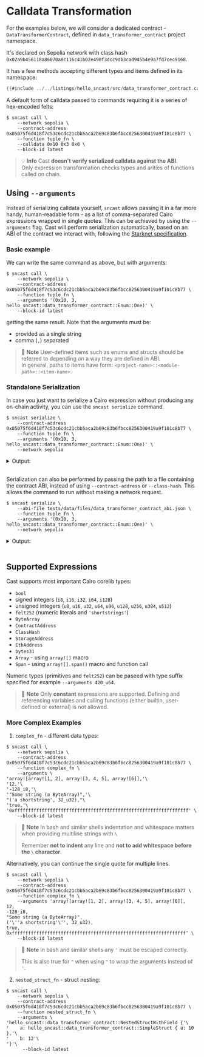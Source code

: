 # Calldata Transformation

For the examples below, we will consider a dedicated contract - `DataTransformerContract`, defined
in `data_transformer_contract` project namespace.

It's declared on Sepolia network with class hash `0x02a9b456118a86070a8c116c41b02e490f3dcc9db3cad945b4e9a7fd7cec9168`.

It has a few methods accepting different types and items defined in its namespace:

```rust
{{#include ../../listings/hello_sncast/src/data_transformer_contract.cairo}}
```

A default form of calldata passed to commands requiring it is a series of hex-encoded felts:

```shell
$ sncast call \
    --network sepolia \
    --contract-address 0x05075f6d418f7c53c6cdc21cbb5aca2b69c83b6fbcc8256300419a9f101c8b77 \
    --function tuple_fn \
    --calldata 0x10 0x3 0x0 \
    --block-id latest
```

> 💡 **Info**
> Cast **doesn't verify serialized calldata against the ABI**.\
> Only expression transformation checks types and arities of functions called on chain.

## Using `--arguments`

Instead of serializing calldata yourself, `sncast` allows passing it in a far more handy, human-readable form - as a
list of comma-separated Cairo expressions wrapped in single quotes. This can be achieved by using the `--arguments`
flag.
Cast will perform serialization automatically, based on an ABI of the contract
we interact with, following
the [Starknet specification](https://docs.starknet.io/architecture-and-concepts/smart-contracts/serialization-of-cairo-types/).

### Basic example

We can write the same command as above, but with arguments:

```shell
$ sncast call \
    --network sepolia \
    --contract-address 0x05075f6d418f7c53c6cdc21cbb5aca2b69c83b6fbcc8256300419a9f101c8b77 \
    --function tuple_fn \
    --arguments '(0x10, 3, hello_sncast::data_transformer_contract::Enum::One)' \
    --block-id latest
```

getting the same result.
Note that the arguments must be:

* provided as a single string
* comma (`,`) separated

> 📝 **Note**
> User-defined items such as enums and structs should be referred to depending on a way they are defined in ABI.\
> In general, paths to items have form: `<project-name>::<module-path>::<item-name>`.

### Standalone Serialization

In case you just want to serialize a Cairo expression without producing any on-chain activity, you can use the `sncast serialize` command.

```shell
$ sncast serialize \
    --contract-address 0x05075f6d418f7c53c6cdc21cbb5aca2b69c83b6fbcc8256300419a9f101c8b77 \
    --function tuple_fn \
    --arguments '(0x10, 3, hello_sncast::data_transformer_contract::Enum::One)' \
    --network sepolia
```

<details>
<summary>Output:</summary>

```shell
Success: Serialization completed

Calldata: [0x10, 0x3, 0x0]
```
</details>
<br>

Serialization can also be performed by passing the path to a file containing the contract ABI, instead of using `--contract-address` or `--class-hash`. This allows the command to run without making a network request.

```shell
$ sncast serialize \
    --abi-file tests/data/files/data_transformer_contract_abi.json \
    --function tuple_fn \
    --arguments '(0x10, 3, hello_sncast::data_transformer_contract::Enum::One)' \
    --network sepolia
```

<details>
<summary>Output:</summary>

```shell
Success: Serialization completed

Calldata: [0x10, 0x3, 0x0]
```
</details>
<br>

## Supported Expressions

Cast supports most important Cairo corelib types:

* `bool`
* signed integers (`i8`, `i16`, `i32`, `i64`, `i128`)
* unsigned integers (`u8`, `u16`, `u32`, `u64`, `u96`, `u128`, `u256`, `u384`, `u512`)
* `felt252` (numeric literals and `'shortstrings'`)
* `ByteArray`
* `ContractAddress`
* `ClassHash`
* `StorageAddress`
* `EthAddress`
* `bytes31`
* `Array` - using `array![]` macro
* `Span` - using `array![].span()` macro and function call

Numeric types (primitives and `felt252`) can be paseed with type suffix specified for example `--arguments 420_u64`.

> 📝 **Note**
> Only **constant** expressions are supported. Defining and referencing variables and calling functions (either builtin,
> user-defined or external) is not allowed.

### More Complex Examples

1. `complex_fn` - different data types:

```shell
$ sncast call \
    --network sepolia \
    --contract-address 0x05075f6d418f7c53c6cdc21cbb5aca2b69c83b6fbcc8256300419a9f101c8b77 \
    --function complex_fn \
    --arguments \
'array![array![1, 2], array![3, 4, 5], array![6]],'\
'12,'\
'-128_i8,'\
'"Some string (a ByteArray)",'\
"('a shortstring', 32_u32),"\
'true,'\
'0xffffffffffffffffffffffffffffffffffffffffffffffffffffffffffffffff' \
    --block-id latest
```

> 📝 **Note**
> In bash and similar shells indentation and whitespace matters when providing multiline strings with `\`
>
> Remember  **not to indent** any line and **not to add whitespace before the `\` character**.

Alternatively, you can continue the single quote for multiple lines.

```shell
$ sncast call \
    --network sepolia \
    --contract-address 0x05075f6d418f7c53c6cdc21cbb5aca2b69c83b6fbcc8256300419a9f101c8b77 \
    --function complex_fn \
    --arguments 'array![array![1, 2], array![3, 4, 5], array![6]],
12,
-128_i8,
"Some string (a ByteArray)",
('\''a shortstring'\'', 32_u32),
true,
0xffffffffffffffffffffffffffffffffffffffffffffffffffffffffffffffff' \
    --block-id latest
```

> 📝 **Note**
> In bash and similar shells any `'` must be escaped correctly.
>
> This is also true for `"` when using `"` to wrap the arguments instead of `'`.

2. `nested_struct_fn` - struct nesting:

```shell
$ sncast call \
    --network sepolia \
    --contract-address 0x05075f6d418f7c53c6cdc21cbb5aca2b69c83b6fbcc8256300419a9f101c8b77 \
    --function nested_struct_fn \
    --arguments \
'hello_sncast::data_transformer_contract::NestedStructWithField {'\
'    a: hello_sncast::data_transformer_contract::SimpleStruct { a: 10 },'\
'    b: 12'\
'}'\
      --block-id latest
```

